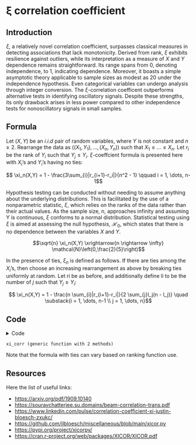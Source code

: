 ξ correlation coefficient
================

## Introduction

$\xi$, a relatively novel correlation coefficient, surpasses classical
measures in detecting associations that lack monotonicity. Derived from
rank, $\xi$ exhibits resilience against outliers, while its
interpretation as a measure of $X$ and $Y$ dependence remains
straightforward. Its range spans from 0, denoting independence, to 1,
indicating dependence. Moreover, it boasts a simple asymptotic theory
applicable to sample sizes as modest as 20 under the independence
hypothesis. Even categorical variables can undergo analysis through
integer conversion. The $\xi$-correlation coefficent outperforms
alternative tests in identifying oscillatory signals. Despite these
strengths, its only drawback arises in less power compared to other
independence tests for nonoscillatory signals in small samples.

## Formula

Let $(X, Y)$ be an $i.i.d$ pair of random variables, where $Y$ is not
constant and $n \geq 2$. Rearrange the data as
$((X_1, Y_1), \ldots, (X_n, Y_n))$ such that $X_1 \leq \ldots \leq X_n$.
Let $r_i$ be the rank of $Y_i$ such that $Y_j \leq Y_i$.
$\xi$-coeffcient formula is presented here with $X_i$’s and $Y_i$’s
having no ties:

$$ \xi_n(X,Y) = 1 - \frac{3\sum_{i}|r_{i+1}-r_i|}{n^2 - 1} \qquad i = 1, \dots, n-1$$

Hypothesis testing can be conducted without needing to assume anything
about the underlying distributions. This is facilitated by the use of a
nonparametric statistic, $\xi$, which relies on the ranks of the data
rather than their actual values. As the sample size, n, approaches
infinity and assuming Y is continuous, $\xi$ conforms to a normal
distribution. Statistical testing using $\xi$ is aimed at assessing the
null hypothesis, $\mathcal{H}_0$, which states that there is no
dependence between the variables $X$ and $Y$.

$$\sqrt{n} \xi_n(X,Y) \xrightarrow{n \rightarrow \infty} \mathcal{N}\left(0,\frac{2}{5}\right)$$

In the presence of ties, $\xi_n$ is defined as follows. If there are
ties among the $X_i$’s, then choose an increasing rearrangement as above
by breaking ties uniformly at random. Let ri be as before, and
additionally define li to be the number of $j$ such that $Y_j \geq Y_i$:

$$ \xi_n(X,Y) = 1 - \frac{n \sum_{i}|r_{i+1}-r_i|}{2 \sum_{j}l_j(n - l_j)} \quad \substack{i = 1, \dots, n-1 \\ j = 1, \dots, n}$$

## Code

<details>
<summary>Code</summary>

``` julia
using Distributions, StatsBase

function xi_corr(x, y, ties = true)
    
    n = length(x)

    if length(y) != n
        error("x and y don't have the same length")
    end

    y = y[sortperm(x)]
    r = ordinalrank(y)
    num = sum(abs.(diff(r)))

    if ties
        l = tiedrank(y)
        den = 2 * sum(l .* (n .- l))
        num = n * num
    else
        den = n^2 - 1
        num = 3 * num
    end

    xi = 1 - num/den
    p_val = 1 - cdf(Normal(0.0,2 / 5 / sqrt(n)), xi)
    return xi, p_val
end
```

</details>

    xi_corr (generic function with 2 methods)

Note that the formula with ties can vary based on ranking function use.

## Resources

Here the list of useful links:

- https://arxiv.org/pdf/1909.10140
- https://souravchatterjee.su.domains/beam-correlation-trans.pdf
- https://www.linkedin.com/pulse/correlation-coefficient-xi-justin-bloesch-zxukc/
- https://github.com/jlbloesch/miscellaneous/blob/main/xicor.py
- https://pypi.org/project/xicorpy/
- https://cran.r-project.org/web/packages/XICOR/XICOR.pdf
